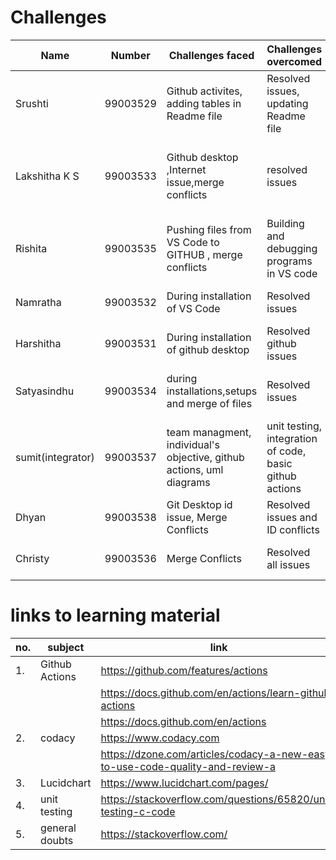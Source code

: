 # **Challenges**
|       Name  |     Number  |Challenges faced| Challenges overcomed|Knowledge gained|
|-------------|------------ |----------------|---------------------|------------------|
|    Srushti  | 99003529 |Github activites, adding tables in Readme file|Resolved issues, updating Readme file| Github learning, software design and implementation|
| Lakshitha K S | 99003533 | Github desktop ,Internet issue,merge conflicts | resolved issues | learned to integrate between github desktop and vs code and learned how to clone in github | 
|Rishita|99003535|Pushing files from VS Code to GITHUB , merge conflicts|Building and debugging programs in VS code|Github Activities,Software requirements,design and implementation.|
|Namratha |99003532|During installation of VS Code|Resolved issues| Github learning,SDLC implementation|
|Harshitha |99003531|During installation of github desktop|Resolved github issues| Github learning,SDLC implementation|
|Satyasindhu |99003534|during installations,setups and merge of files|Resolved issues | working with team coordination,Github learning,SDLC implementation|
|sumit(integrator)|99003537|team managment, individual's objective, github actions, uml diagrams|unit testing, integration of code, basic github actions |team managment, setting up productive work environment, conflict managment|
|Dhyan |99003538|Git Desktop id issue, Merge Conflicts|Resolved issues and ID conflicts|Github learning,SDLC implementation|
|Christy|99003536|Merge Conflicts|Resolved all issues|Github learning,SDLC implementation|
# **links to learning material**
|no.|subject|link|
|-------|--------|--------|
|1.|Github Actions|https://github.com/features/actions|
|||https://docs.github.com/en/actions/learn-github-actions|
|||https://docs.github.com/en/actions|
|2.|codacy|https://www.codacy.com|
|||https://dzone.com/articles/codacy-a-new-easy-to-use-code-quality-and-review-a|
|3.|Lucidchart|https://www.lucidchart.com/pages/|
|4.|unit testing|https://stackoverflow.com/questions/65820/unit-testing-c-code|
|5.|general doubts|https://stackoverflow.com/|
